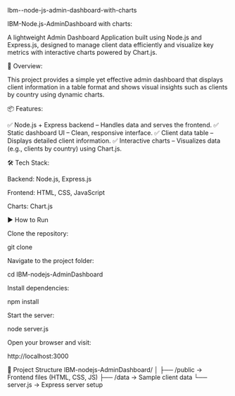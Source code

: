 Ibm--node-js-admin-dashboard-with-charts


IBM-Node.js-AdminDashboard with charts:

A lightweight Admin Dashboard Application built using Node.js and Express.js, designed to manage client data efficiently and visualize key metrics with interactive charts powered by Chart.js.

🧭 Overview:

This project provides a simple yet effective admin dashboard that displays client information in a table format and shows visual insights such as clients by country using dynamic charts.

📦 Features:

✅ Node.js + Express backend – Handles data and serves the frontend. ✅ Static dashboard UI – Clean, responsive interface. ✅ Client data table – Displays detailed client information. ✅ Interactive charts – Visualizes data (e.g., clients by country) using Chart.js.

🛠️ Tech Stack:

Backend: Node.js, Express.js

Frontend: HTML, CSS, JavaScript

Charts: Chart.js

▶️ How to Run

Clone the repository:

git clone

Navigate to the project folder:

cd IBM-nodejs-AdminDashboard

Install dependencies:

npm install

Start the server:

node server.js

Open your browser and visit:

http://localhost:3000

📁 Project Structure IBM-nodejs-AdminDashboard/ │ ├── /public → Frontend files (HTML, CSS, JS) ├── /data → Sample client data └── server.js → Express server setup
